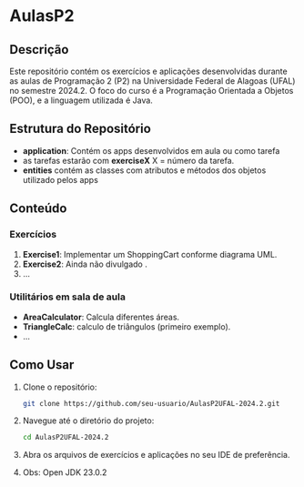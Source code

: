 # AulasP2

## Descrição
Este repositório contém os exercícios e aplicações desenvolvidas durante as aulas de Programação 2 (P2) na Universidade Federal de Alagoas (UFAL) no semestre 2024.2. O foco do curso é a Programação Orientada a Objetos (POO), e a linguagem utilizada é Java.

## Estrutura do Repositório
- **application**: Contém os apps desenvolvidos em aula ou como tarefa
- as tarefas estarão com **exerciseX** X = número da tarefa.
- **entities** contém as classes com atributos e métodos dos objetos utilizado pelos apps

## Conteúdo
### Exercícios
1. **Exercise1**: Implementar um ShoppingCart conforme diagrama UML.
2. **Exercise2**: Ainda não divulgado .
3. ...

### Utilitários em sala de aula
- **AreaCalculator**: Calcula diferentes áreas.
- **TriangleCalc**: calculo de triângulos (primeiro exemplo).
- ...

## Como Usar
1. Clone o repositório:
    ```bash
    git clone https://github.com/seu-usuario/AulasP2UFAL-2024.2.git
    ```
2. Navegue até o diretório do projeto:
    ```bash
    cd AulasP2UFAL-2024.2
    ```
3. Abra os arquivos de exercícios e aplicações no seu IDE de preferência.

4. Obs: Open JDK 23.0.2 





